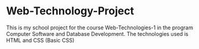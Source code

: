 # Web-Technology-Project
This is my school project for the course Web-Technologies-1 in the program Computer Software and Database Development. The technologies used is HTML and CSS (Basic CSS)
